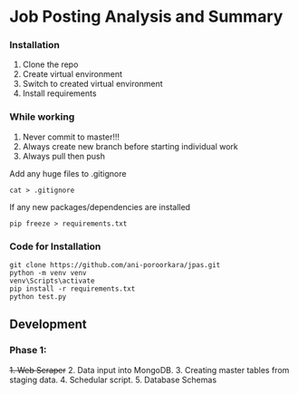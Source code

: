 # Job Posting Analysis and Summary

### Installation 
1. Clone the repo 
2. Create virtual environment 
3. Switch to created virtual environment 
4. Install requirements 

### While working
1. Never commit to master!!!
2. Always create new branch before starting individual work
3. Always pull then push

Add any huge files to .gitignore
```
cat > .gitignore
```
If any new packages/dependencies are installed 
```
pip freeze > requirements.txt
```

### Code for Installation
```
git clone https://github.com/ani-poroorkara/jpas.git
python -m venv venv
venv\Scripts\activate
pip install -r requirements.txt
python test.py
```

## Development

### Phase 1: 
~~1. Web Scraper~~
2. Data input into MongoDB.
3. Creating master tables from staging data.
4. Schedular script.
5. Database Schemas
